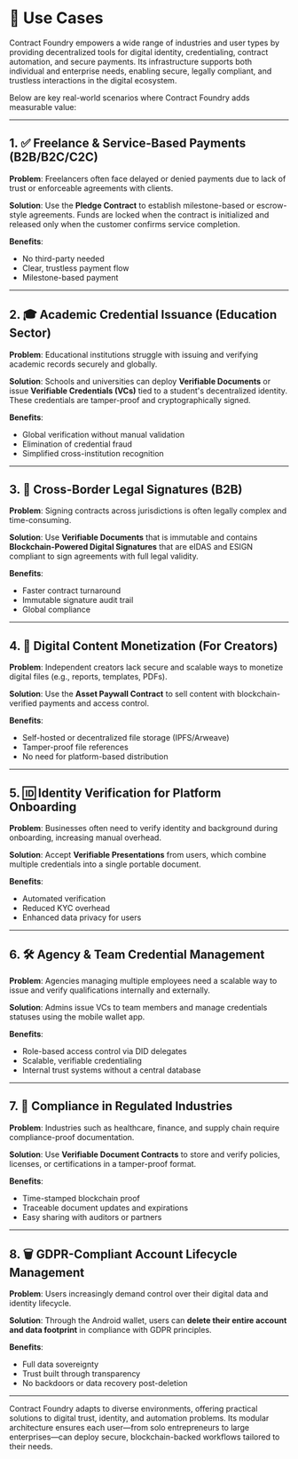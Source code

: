 # 📘 Use Cases

Contract Foundry empowers a wide range of industries and user types by providing decentralized tools for digital identity, credentialing, contract automation, and secure payments. Its infrastructure supports both individual and enterprise needs, enabling secure, legally compliant, and trustless interactions in the digital ecosystem.

Below are key real-world scenarios where Contract Foundry adds measurable value:

---

## 1. ✅ Freelance & Service-Based Payments (B2B/B2C/C2C)

**Problem**: Freelancers often face delayed or denied payments due to lack of trust or enforceable agreements with clients.

**Solution**: Use the **Pledge Contract** to establish milestone-based or escrow-style agreements. Funds are locked when the contract is initialized and released only when the customer confirms service completion.

**Benefits**:

* No third-party needed
* Clear, trustless payment flow
* Milestone-based payment

---

## 2. 🎓 Academic Credential Issuance (Education Sector)

**Problem**: Educational institutions struggle with issuing and verifying academic records securely and globally.

**Solution**: Schools and universities can deploy **Verifiable Documents** or issue **Verifiable Credentials (VCs)** tied to a student's decentralized identity. These credentials are tamper-proof and cryptographically signed.

**Benefits**:

* Global verification without manual validation
* Elimination of credential fraud
* Simplified cross-institution recognition

---

## 3. 📝 Cross-Border Legal Signatures (B2B)

**Problem**: Signing contracts across jurisdictions is often legally complex and time-consuming.

**Solution**: Use **Verifiable Documents** that is immutable and contains **Blockchain-Powered Digital Signatures** that are eIDAS and ESIGN compliant to sign agreements with full legal validity.

**Benefits**:

* Faster contract turnaround
* Immutable signature audit trail
* Global compliance

---

## 4. 📄 Digital Content Monetization (For Creators)

**Problem**: Independent creators lack secure and scalable ways to monetize digital files (e.g., reports, templates, PDFs).

**Solution**: Use the **Asset Paywall Contract** to sell content with blockchain-verified payments and access control.

**Benefits**:

* Self-hosted or decentralized file storage (IPFS/Arweave)
* Tamper-proof file references
* No need for platform-based distribution

---

## 5. 🆔 Identity Verification for Platform Onboarding

**Problem**: Businesses often need to verify identity and background during onboarding, increasing manual overhead.

**Solution**: Accept **Verifiable Presentations** from users, which combine multiple credentials into a single portable document.

**Benefits**:

* Automated verification
* Reduced KYC overhead
* Enhanced data privacy for users

---

## 6. 🛠️ Agency & Team Credential Management

**Problem**: Agencies managing multiple employees need a scalable way to issue and verify qualifications internally and externally.

**Solution**: Admins issue VCs to team members and manage credentials statuses using the mobile wallet app.

**Benefits**:

* Role-based access control via DID delegates
* Scalable, verifiable credentialing
* Internal trust systems without a central database

---

## 7. 🧾 Compliance in Regulated Industries

**Problem**: Industries such as healthcare, finance, and supply chain require compliance-proof documentation.

**Solution**: Use **Verifiable Document Contracts** to store and verify policies, licenses, or certifications in a tamper-proof format.

**Benefits**:

* Time-stamped blockchain proof
* Traceable document updates and expirations
* Easy sharing with auditors or partners

---

## 8. 🗑️ GDPR-Compliant Account Lifecycle Management

**Problem**: Users increasingly demand control over their digital data and identity lifecycle.

**Solution**: Through the Android wallet, users can **delete their entire account and data footprint** in compliance with GDPR principles.

**Benefits**:

* Full data sovereignty
* Trust built through transparency
* No backdoors or data recovery post-deletion

---

Contract Foundry adapts to diverse environments, offering practical solutions to digital trust, identity, and automation problems. Its modular architecture ensures each user—from solo entrepreneurs to large enterprises—can deploy secure, blockchain-backed workflows tailored to their needs.
